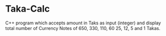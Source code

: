# Taka-Calc
C++ program which accepts amount in Taks as input (integer) and display total number of Currency Notes of 650, 330, 110, 60 25, 12, 5 and 1 Takas.
